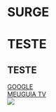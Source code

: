 # SURGE

<h1>TESTE</h1>
<h2>TESTE</h2>

<a href='google.com.br'>GOOGLE</a>
<br/>
<a href='meuguia.tv'>MEUGUIA TV</a>
<br/>
<img src='https://upload.wikimedia.org/wikipedia/commons/thumb/a/a7/React-icon.svg/1200px-React-icon.svg.png' />
